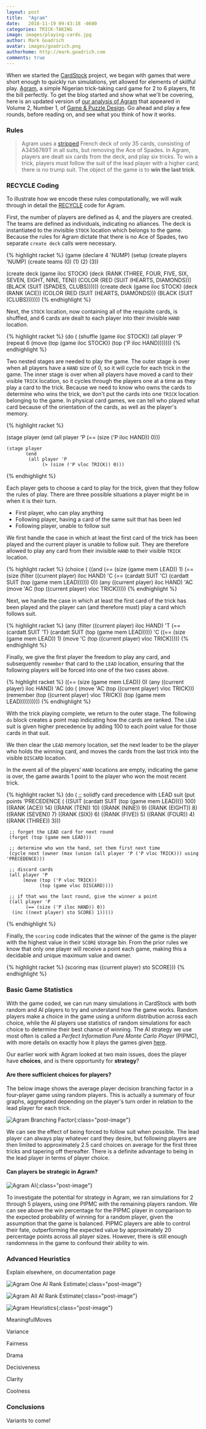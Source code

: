 ```yaml
---
layout: post
title:  "Agram"
date:   2018-11-19 09:43:18 -0600
categories: TRICK-TAKING
image: images/playing-cards.jpg
author: Mark Goadrich
avatar: images/goadrich.png
authorhome: http://mark.goadrich.com
comments: true
---
```


When we started the [CardStock](http://github.com/mgoadric/cardstock) project, we began with games that were short enough to 
quickly run simulations, yet allowed for elements of skillful play.
[Agram](https://www.pagat.com/last/agram.html), a simple Nigerian trick-taking card game for 2 to 6 players, fit 
the bill perfectly. To get the blog started and show what we'll be covering,
here is an updated version of [our analysis of Agram](http://mark.goadrich.com/articles/issue-2-1-09-recycled.pdf) 
that appeared in Volume 2, Number 1, of
[Game & Puzzle Design](http://gapdjournal.com/).
Go ahead and play a few rounds, before reading on, and see what you think of how it works.

### Rules

> Agram uses a [stripped](https://en.wikipedia.org/wiki/Stripped_deck) French deck of only 35 cards, 
consisting of A3456789T in all suits, but removing the Ace of Spades.
In Agram, players are dealt six cards from the deck, and play six tricks. 
To win a trick, players must follow the suit of the lead player with a higher card; 
there is no trump suit. The object of the game is to **win the last trick**.

### RECYCLE Coding

To illustrate how we encode these rules computationally, we will
walk through in detail the [RECYCLE](https://cardstock.readthedocs.io/en/latest/recycle/index.html) code for Agram.

First, the number of players are defined as 4, and the players are created. 
The teams are defined as individuals, indicating no alliances. The deck is instantiated to 
the invisible `STOCK` location which belongs to the game. Because the rules for Agram dictate that there is no 
Ace of Spades, two separate `create deck` calls were necessary.

{% highlight racket %}
(game
 (declare 4 'NUMP)
 (setup
  (create players 'NUMP)
  (create teams (0) (1) (2) (3))

  (create deck (game iloc STOCK) (deck (RANK (THREE, FOUR, FIVE, SIX, 
                                              SEVEN, EIGHT, NINE, TEN))
                                       (COLOR (RED (SUIT (HEARTS, DIAMONDS)))
                                              (BLACK (SUIT (SPADES, CLUBS))))))
  (create deck (game iloc STOCK) (deck (RANK (ACE))
                                       (COLOR (RED (SUIT (HEARTS, DIAMONDS)))
                                              (BLACK (SUIT (CLUBS)))))))
{% endhighlight %}

Next, the `STOCK` location, now containing all of the requisite cards, is shuffled, and 6 cards are dealt to each player
into their invisible `HAND` location.

{% highlight racket %}
(do
 (
  (shuffle (game iloc STOCK))
  (all player 'P
       (repeat 6
               (move (top (game iloc STOCK))
                     (top ('P iloc HAND)))))))
{% endhighlight %}

Two nested stages are needed to play the game. The outer stage is over when all players have 
a `HAND` size of 0, so it will cycle for each trick in the game. The inner stage is over
when all players have moved a card to their visible `TRICK` location, so it cycles through
the players one at a time as they play a card to the trick. Because we need to know who
owns the cards to determine who wins the trick, we don't put the cards into one `TRICK` location 
belonging to the game. In physical card games, we can tell who played what card 
because of the orientation of the cards, as well as the player's memory.

{% highlight racket %}

(stage player
    (end
     (all player 'P
          (== (size ('P iloc HAND)) 0)))

    (stage player
           (end
            (all player 'P
                 (> (size ('P vloc TRICK)) 0)))
{% endhighlight %}

Each player gets to choose a card to play for the trick, given that they follow the rules of play. There
are three possible situations a player might be in when it is their turn.

* First player, who can play anything
* Following player, having a card of the same suit that has been led
* Following player, unable to follow suit

We first handle the case in which at least the first card of the trick has been played and the 
current player is unable to follow suit. They are therefore allowed to play any card from 
their invisible `HAND` to their visible `TRICK` location.

{% highlight racket %}
(choice
    (
     ((and (== (size (game mem LEAD)) 1)
           (== (size (filter ((current player) iloc HAND) 'C
                             (== (cardatt SUIT 'C)
                                 (cardatt SUIT (top (game mem LEAD)))))) 0))
      (any ((current player) iloc HAND) 'AC
           (move 'AC
                 (top ((current player) vloc TRICK)))))
{% endhighlight %}

Next, we handle the case in which at least the first card of the trick has been played and 
the player can (and therefore must) play a card which follows suit.

{% highlight racket %}
(any (filter ((current player) iloc HAND) 'T
              (== (cardatt SUIT 'T)
                  (cardatt SUIT (top (game mem LEAD)))))
       'C
                ((== (size (game mem LEAD)) 1)
                 (move 'C
                       (top ((current player) vloc TRICK)))))
{% endhighlight %}

Finally, we give the first player the freedom to play any card, and subsequently 
`remember` that card to the `LEAD` location, ensuring that the following 
players will be forced into one of the two cases above.

{% highlight racket %}
 ((== (size (game mem LEAD)) 0)
  (any ((current player) iloc HAND) 'AC
       (do
           (
            (move 'AC
                  (top ((current player) vloc TRICK)))
            (remember (top ((current player) vloc TRICK))
                      (top (game mem LEAD))))))))))
{% endhighlight %}

With the trick playing complete, we return to the outer stage.
The following `do` block creates a point map indicating how 
the cards are ranked. The `LEAD` suit is given higher precedence by 
adding 100 to each point value for those cards in that suit. 

We then clear the `LEAD` memory location, set the next leader to be the player who holds 
the winning card, and moves the cards from the last trick into the visible `DISCARD` location. 

In the event all of the players' `HAND` locations are empty, indicating the game is over, 
the game awards 1 point to the player who won the most recent trick. 

{% highlight racket %}
(do
    (
     ;; solidfy card precedence with LEAD suit
     (put points 'PRECEDENCE
          (
           ((SUIT (cardatt SUIT (top (game mem LEAD)))) 100)
           ((RANK (ACE)) 14)
           ((RANK (TEN)) 10)
           ((RANK (NINE)) 9)
           ((RANK (EIGHT)) 8)
           ((RANK (SEVEN)) 7)
           ((RANK (SIX)) 6)
           ((RANK (FIVE)) 5)
           ((RANK (FOUR)) 4)
           ((RANK (THREE)) 3)))

     ;; forget the LEAD card for next round
     (forget (top (game mem LEAD)))
     
     ;; determine who won the hand, set them first next time
     (cycle next (owner (max (union (all player 'P ('P vloc TRICK))) using 'PRECEDENCE)))

     ;; discard cards
     (all player 'P
          (move (top ('P vloc TRICK))
                (top (game vloc DISCARD))))

     ;; if that was the last round, give the winner a point
     ((all player 'P
           (== (size ('P iloc HAND)) 0))
      (inc ((next player) sto SCORE) 1)))))
{% endhighlight %}

Finally, the `scoring` code indicates that the winner of the game is the player with the 
highest value in their `SCORE` storage bin. 
From the prior rules we know that only one player will receive a point each game, making 
this a decidable and unique maximum value and owner.

{% highlight racket %}
(scoring max ((current player) sto SCORE)))
{% endhighlight %}

### Basic Game Statistics

With the game coded, we can run many simulations in CardStock with both random and AI 
players to try and understand how the game works. Random players make a choice in the 
game using a uniform distribution across each choice, while the AI players use 
statistics of random simulations for each choice to determine their
best chance of winning. The AI strategy we use most often is 
called a *Perfect Information Pure Monte Carlo Player* (PIPMC), with more
details on exactly how it plays the games given [here](https://cardstock.readthedocs.io/en/latest/aiplayers/pipmc.html).

Our earlier work with Agram looked at two main issues, 
does the player have **choices**, and is there opportunity for **strategy**? 

#### Are there sufficient choices for players?

The below image shows the average player decision branching factor in a four-player game 
using random players. 
This is actually a summary of four graphs, aggregated depending on the player's turn order in relation to the lead 
player for each trick. 

![Agram Branching Factor]({{site.url}}{{site.baseurl}}/images/agram/AgramBFRev.png){:class="post-image"}

We can see the effect of being forced to follow suit when possible. 
The lead player can always play whatever card they desire, but following players are then 
limited to approximately 2.5 card choices on average for the first three tricks and 
tapering off thereafter. There is a definite advantage to being in the lead player in terms of player choice.

#### Can players be strategic in Agram?

![Agram AI]({{site.url}}{{site.baseurl}}/images/agram/AgramIntelligent.png){:class="post-image"}

To investigate the potential for strategy in Agram, we ran simulations for 2 through 5 players, 
using one PIPMC with the remaining players random. We can see above the win percentage for the 
PIPMC player in comparison to the expected probability of winning for a random player, 
given the assumption that the game is balanced. PIPMC players are able to control their 
fate, outperforming the expected value by approximately 20 percentage points across all 
player sizes. However, there is still enough randomness in the game to confound their 
ability to win. 

### Advanced Heuristics

Explain elsewhere, on documentation page

![Agram One AI Rank Estimate]({{site.url}}{{site.baseurl}}/images/agram/oneairankestimate.png){:class="post-image"}

![Agram All AI Rank Estimate]({{site.url}}{{site.baseurl}}/images/agram/allairankestimate.png){:class="post-image"}

![Agram Heuristics]({{site.url}}{{site.baseurl}}/images/agram/heuristics.png){:class="post-image"}

MeaningfulMoves

Variance

Fairness

Drama

Decisiveness

Clarity

Coolness

### Conclusions

Variants to come!


